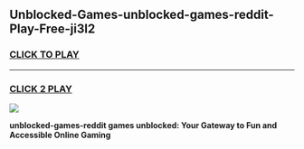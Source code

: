 
## Unblocked-Games-unblocked-games-reddit-Play-Free-ji3l2
<h3>
<a href="https://premium76.site?title=unblocked-games-reddit&ref=10A">CLICK TO PLAY</a></h3>
<hr>

<h3>
<a href="https://premium76.site?title=unblocked-games-reddit&ref=10A">CLICK 2 PLAY</a>
  
</h3>

<a href="https://premium76.site?title=unblocked-games-reddit&ref=10A"><img src="https://clearcache.store/games.png"></a>


**unblocked-games-reddit games unblocked: Your Gateway to Fun and Accessible Online Gaming**
